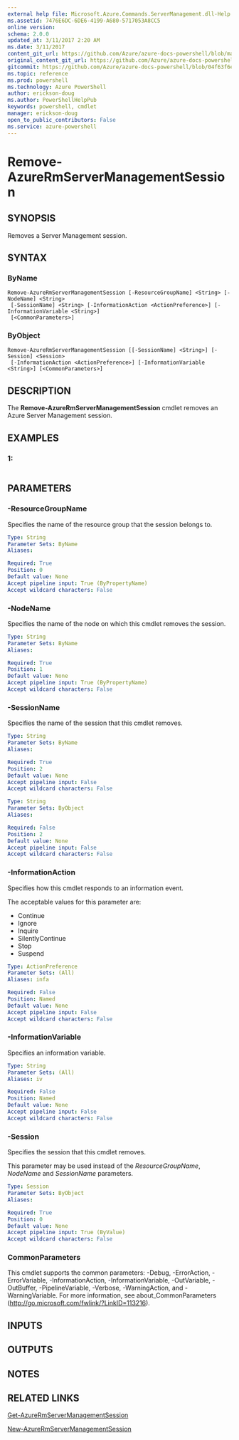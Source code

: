 ```yaml
---
external help file: Microsoft.Azure.Commands.ServerManagement.dll-Help.xml
ms.assetid: 7476E6DC-6DE6-4199-A680-5717053A8CC5
online version: 
schema: 2.0.0
updated_at: 3/11/2017 2:20 AM
ms.date: 3/11/2017
content_git_url: https://github.com/Azure/azure-docs-powershell/blob/master/azureps-cmdlets-docs/ResourceManager/AzureRM.ServerManagement/v2.7.0/Remove-AzureRmServerManagementSession.md
original_content_git_url: https://github.com/Azure/azure-docs-powershell/blob/master/azureps-cmdlets-docs/ResourceManager/AzureRM.ServerManagement/v2.7.0/Remove-AzureRmServerManagementSession.md
gitcommit: https://github.com/Azure/azure-docs-powershell/blob/04f63f6e685743ace2c57eb157574e34e8610b1c/azureps-cmdlets-docs/ResourceManager/AzureRM.ServerManagement/v2.7.0/Remove-AzureRmServerManagementSession.md
ms.topic: reference
ms.prod: powershell
ms.technology: Azure PowerShell
author: erickson-doug
ms.author: PowerShellHelpPub
keywords: powershell, cmdlet
manager: erickson-doug
open_to_public_contributors: False
ms.service: azure-powershell
---
```


# Remove-AzureRmServerManagementSession

## SYNOPSIS
Removes a Server Management session.

## SYNTAX

### ByName
```
Remove-AzureRmServerManagementSession [-ResourceGroupName] <String> [-NodeName] <String>
 [-SessionName] <String> [-InformationAction <ActionPreference>] [-InformationVariable <String>]
 [<CommonParameters>]
```

### ByObject
```
Remove-AzureRmServerManagementSession [[-SessionName] <String>] [-Session] <Session>
 [-InformationAction <ActionPreference>] [-InformationVariable <String>] [<CommonParameters>]
```

## DESCRIPTION
The **Remove-AzureRmServerManagementSession** cmdlet removes an Azure Server Management session.

## EXAMPLES

### 1:
```

```

## PARAMETERS

### -ResourceGroupName
Specifies the name of the resource group that the session belongs to.

```yaml
Type: String
Parameter Sets: ByName
Aliases: 

Required: True
Position: 0
Default value: None
Accept pipeline input: True (ByPropertyName)
Accept wildcard characters: False
```

### -NodeName
Specifies the name of the node on which this cmdlet removes the session.

```yaml
Type: String
Parameter Sets: ByName
Aliases: 

Required: True
Position: 1
Default value: None
Accept pipeline input: True (ByPropertyName)
Accept wildcard characters: False
```

### -SessionName
Specifies the name of the session that this cmdlet removes.

```yaml
Type: String
Parameter Sets: ByName
Aliases: 

Required: True
Position: 2
Default value: None
Accept pipeline input: False
Accept wildcard characters: False
```

```yaml
Type: String
Parameter Sets: ByObject
Aliases: 

Required: False
Position: 2
Default value: None
Accept pipeline input: False
Accept wildcard characters: False
```

### -InformationAction
Specifies how this cmdlet responds to an information event.

The acceptable values for this parameter are:

- Continue
- Ignore
- Inquire
- SilentlyContinue
- Stop
- Suspend

```yaml
Type: ActionPreference
Parameter Sets: (All)
Aliases: infa

Required: False
Position: Named
Default value: None
Accept pipeline input: False
Accept wildcard characters: False
```

### -InformationVariable
Specifies an information variable.

```yaml
Type: String
Parameter Sets: (All)
Aliases: iv

Required: False
Position: Named
Default value: None
Accept pipeline input: False
Accept wildcard characters: False
```

### -Session
Specifies the session that this cmdlet removes.

This parameter may be used instead of the *ResourceGroupName*, *NodeName* and *SessionName* parameters.

```yaml
Type: Session
Parameter Sets: ByObject
Aliases: 

Required: True
Position: 0
Default value: None
Accept pipeline input: True (ByValue)
Accept wildcard characters: False
```

### CommonParameters
This cmdlet supports the common parameters: -Debug, -ErrorAction, -ErrorVariable, -InformationAction, -InformationVariable, -OutVariable, -OutBuffer, -PipelineVariable, -Verbose, -WarningAction, and -WarningVariable. For more information, see about_CommonParameters (http://go.microsoft.com/fwlink/?LinkID=113216).

## INPUTS

## OUTPUTS

## NOTES

## RELATED LINKS

[Get-AzureRmServerManagementSession](xref:ResourceManager/AzureRM.ServerManagement/v2.7.0/Get-AzureRmServerManagementSession.md)

[New-AzureRmServerManagementSession](xref:ResourceManager/AzureRM.ServerManagement/v2.7.0/New-AzureRmServerManagementSession.md)


